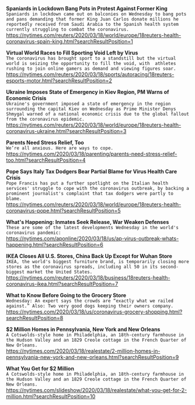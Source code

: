 **Spaniards in Lockdown Bang Pots in Protest Against Former King**\
`Spaniards in lockdown came out on balconies on Wednesday to bang pots and pans demanding that former King Juan Carlos donate millions he reportedly received from Saudi Arabia to the Spanish health system currently struggling to combat the coronavirus.`\
https://nytimes.com/reuters/2020/03/18/world/europe/18reuters-health-coronavirus-spain-king.html?searchResultPosition=1

**Virtual World Races to Fill Sporting Void Left by Virus**\
`The coronavirus has brought sport to a standstill but the virtual world is seizing the opportunity to fill the void, with  athletes rushing to join online gamers as demand and viewing figures soar.`\
https://nytimes.com/reuters/2020/03/18/sports/autoracing/18reuters-esports-motor.html?searchResultPosition=2

**Ukraine Imposes State of Emergency in Kiev Region, PM Warns of Economic Crisis**\
`Ukraine's government imposed a state of emergency in the region surrounding the capital Kiev on Wednesday as Prime Minister Denys Shmygal warned of a national economic crisis due to the global fallout from the coronavirus epidemic.`\
https://nytimes.com/reuters/2020/03/18/world/europe/18reuters-health-coronavirus-ukraine.html?searchResultPosition=3

**Parents Need Stress Relief, Too**\
`We’re all anxious. Here are ways to cope.`\
https://nytimes.com/2020/03/18/parenting/parents-need-stress-relief-too.html?searchResultPosition=4

**Pope Says Italy Tax Dodgers Bear Partial Blame for Virus Health Care Crisis**\
`Pope Francis has put a further spotlight on the Italian health services' struggle to cope with the coronavirus outbreak, by backing a prominent journalist's complaint that tax dodgers were partly to blame.`\
https://nytimes.com/reuters/2020/03/18/world/europe/18reuters-health-coronavirus-pope.html?searchResultPosition=5

**What's Happening: Inmates Seek Release, War Weaken Defenses**\
`These are some of the latest developments Wednesday in the world's coronavirus pandemic:`\
https://nytimes.com/aponline/2020/03/18/us/ap-virus-outbreak-whats-happening.html?searchResultPosition=6

**IKEA Closes All U.S. Stores, China Back Up Except for Wuhan Store**\
`IKEA, the world's biggest furniture brand, is temporarily closing more stores as the coronavirus spreads, including all 50 in its second-biggest market the United States. `\
https://nytimes.com/reuters/2020/03/18/business/18reuters-health-coronavirus-ikea.html?searchResultPosition=7

**What to Know Before Going to the Grocery Store**\
`Wednesday: An expert says the crowds are “exactly what we railed against.” Also: Two very good dogs keeping their owners company.`\
https://nytimes.com/2020/03/18/us/coronavirus-grocery-shopping.html?searchResultPosition=8

**$2 Million Homes in Pennsylvania, New York and New Orleans**\
`A Cotswolds-style home in Philadelphia, an 18th-century farmhouse in the Hudson Valley and an 1829 Creole cottage in the French Quarter of New Orleans.`\
https://nytimes.com/2020/03/18/realestate/2-million-homes-in-pennsylvania-new-york-and-new-orleans.html?searchResultPosition=9

**What You Get for $2 Million**\
`A Cotswolds-style home in Philadelphia, an 18th-century farmhouse in the Hudson Valley and an 1829 Creole cottage in the French Quarter of New Orleans.`\
https://nytimes.com/slideshow/2020/03/18/realestate/what-you-get-for-2-million.html?searchResultPosition=10


